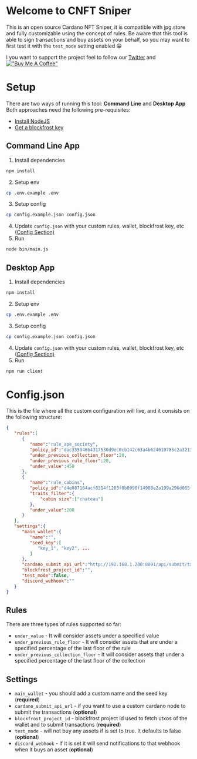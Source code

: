 # Welcome to CNFT Sniper

This is an open source Cardano NFT Sniper, it is compatible with jpg.store and fully customizable using the concept of rules.
Be aware that this tool is able to sign transactions and buy assets on your behalf, so you may want to first test it with the `test_mode` setting enabled 😁

I you want to support the project feel to follow our [Twitter](https://twitter.com/cnftsniper_) and  [!["Buy Me A Coffee"](https://www.buymeacoffee.com/assets/img/custom_images/orange_img.png)](https://www.buymeacoffee.com/gbraad)

# Setup

There are two ways of running this tool: **Command Line** and **Desktop App**
Both approaches need the following pre-requisites:

 - [Install NodeJS](https://nodejs.org)
 - [Get a blockfrost key](https://blockfrost.io)

## Command Line App

 1. Install dependencies
 ```bash
npm install
```

2. Setup env
```bash
cp .env.example .env
```
3. Setup config
```bash
cp config.example.json config.json
```
4. Update `config.json` with your custom rules, wallet, blockfrost key, etc ([Config Section)](#Config.json)
5. Run
```bash
node bin/main.js
```
## Desktop App
 1. Install dependencies
 ```bash
npm install
```

2. Setup env
```bash
cp .env.example .env
```
3. Setup config
```bash
cp config.example.json config.json
```
4. Update `config.json` with your custom rules, wallet, blockfrost key, etc ([Config Section)](#Config.json)
5. Run
```bash
npm run client
```
# Config.json

This is the file where all the custom configuration will live, and it consists on the following structure:
```json
{
   "rules":[
      {
         "name":"rule_ape_society",
         "policy_id":"dac355946b4317530d9ec0cb142c63a4b624610786c2a32137d78e25",
         "under_previous_collection_floor":20,
         "under_previous_rule_floor":20,
         "under_value":450
      },
      {
         "name":"rule_cabins",
         "policy_id":"d4e087164acf8314f1203f0b0996f14908e2a199a296d065f14b8b09",
         "traits_filter":{
	         "cabin size":["chateau"]
         },
         "under_value":200
      }
   ],
   "settings":{
      "main_wallet":{
         "name":"",
         "seed_key":[
            "key_1", "key2", ...
         ]
      },
      "cardano_submit_api_url":"http://192.168.1.200:8091/api/submit/tx",
      "blockfrost_project_id":"",
      "test_mode":false,
      "discord_webhook":""
   }
}
```
## Rules
There are three types of rules supported so far:

 - `under_value` - It will consider assets under a specified value
 - `under_previous_rule_floor` - It will consider assets that are under a specified percentage of the last floor of  the rule
 - `under_previous_collection_floor` - It will consider assets that under a specified percentage of the last floor of the collection
 ## Settings
 - `main_wallet` - you should add a custom name and the seed key (**required**)
 - `cardano_submit_api_url` - if you want to use a custom cardano node to submit the transactions (**optional**)
 - `blockfrost_project_id` - blockfrost project id used to fetch utxos of the wallet and to submit transactions (**required**)
 - `test_mode` - will not buy any assets if is set to true. It defaults to false (**optional**)
 - `discord_webhook` - If it is set it will send notifications to that webhook when it buys an asset (**optional**)